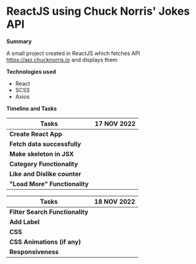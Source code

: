 # ReactJS using Chuck Norris' Jokes API


**Summary**

A small project created in ReactJS which fetches API <https://api.chucknorris.io> and displays them 

**Technologies used**
- React
- SCSS
- Axios

**Timeline and Tasks**


Tasks | 17 NOV 2022 | 
--- | --- |
**Create React App** |
**Fetch data successfully** |
**Make skeleton in JSX** |
**Category Functionality** |
**Like and Dislike counter** |
**"Load More" Functionality** |

Tasks | 18 NOV 2022 | 
--- | --- |
**Filter Search Functionality** |
**Add Label** |
**CSS** |
**CSS Animations (if any)** |
**Responsiveness** |